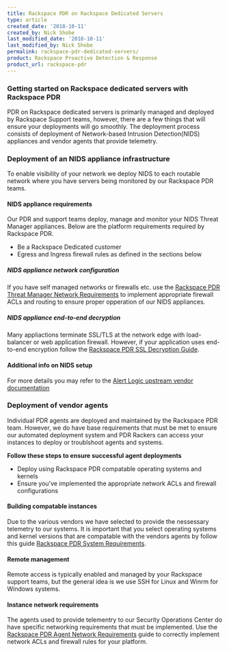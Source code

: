 ```yaml
---
title: Rackspace PDR on Rackspace Dedicated Servers
type: article
created_date: '2018-10-11'
created_by: Nick Shobe
last_modified_date: '2018-10-11'
last_modified_by: Nick Shobe
permalink: rackspace-pdr-dedicated-servers/
product: Rackspace Proactive Detection & Response
product_url: rackspace-pdr
---
```


### Getting started on Rackspace dedicated servers with Rackspace PDR

PDR on Rackspace dedicated servers is primarily managed and deployed by Rackspace Support teams, however, there are a few things that will ensure your deployments will go smoothly. The deployment process consists of deployment of Network-based Intrusion Detection(NIDS) appliances and vendor agents that provide telemetry.

### Deployment of an NIDS appliance infrastructure

To enable visibility of your network we deploy NIDS to each routable network where you have servers being monitored by our Rackspace PDR teams.

#### NIDS appliance requirements

Our PDR and support teams deploy, manage and monitor your NIDS Threat Manager appliances. Below are the platform requirements required by Rackspace PDR.

- Be a Rackspace Dedicated customer
- Egress and Ingress firewall rules as defined in the sections below

##### NIDS appliance network configuration
If you have self managed networks or firewalls etc. use the [Rackspace PDR Threat Manager Network Requirements](/how-to/rackspace-pdr-nids-networking/) to implement appropriate firewall ACLs and routing to ensure proper opperation of our NIDS appliances.

##### NIDS appliance end-to-end decryption
Many appliactions terminate SSL/TLS at the network edge with load-balancer or web application firewall. However, if your application uses end-to-end encryption follow the [Rackspace PDR SSL Decryption Guide](/how-to/rackspace-pdr-ssl-decryption/).

#### Additional info on NIDS setup
For more details you may refer to the [Alert Logic upstream vendor documentation](https://docs.alertlogic.com/install/cloud/amazon-web-services-threat-manager-direct-windows.htm)

### Deployment of vendor agents

Individual PDR agents are deployed and maintained by the Rackspace PDR team. However, we do have base requirements that must be met to ensure our automated deployment system and PDR Rackers can access your instances to deploy or troublshoot agents and systems.

**Follow these steps to ensure successful agent deployments**

- Deploy using Rackspace PDR compatable operating systems and kernels
- Ensure you've implemented the appropriate network ACLs and firewall configurations

#### Building compatable instances
Due to the various vendors we have selected to provide the nessessary telemetry to our systems. It is important that you select operating systems and kernel versions that are compatable with the vendors agents by follow this guide [Rackspace PDR System Requirements](/how-to/rackspace-pdr-agent-compatablity/).

#### Remote management
Remote access is typically enabled and managed by your Rackspace support teams, but the general idea is we use SSH for Linux and Winrm for Windows systems.

#### Instance network requirements
The agents used to provide telementry to our Security Operations Center do have specific networking requirements that must be implemented. Use the [Rackspace PDR Agent Network Requirements](/how-to/rackspace-pdr-agent-networking/) guide to correctly implement network ACLs and firewall rules for your platform.
